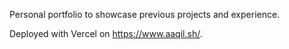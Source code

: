 Personal portfolio to showcase previous projects and experience.

Deployed with Vercel on https://www.aaqil.sh/.